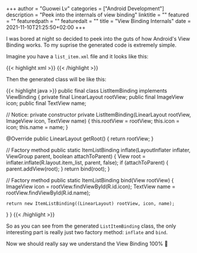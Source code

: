 +++
author = "Guowei Lv"
categories = ["Android Development"]
description = "Peek into the internals of view binding"
linktitle = ""
featured = ""
featuredpath = ""
featuredalt = ""
title = "View Binding Internals"
date = 2021-11-10T21:25:50+02:00
+++

I was bored at night so decided to peek into the guts of how Android's View Binding works.
To my suprise the generated code is extremely simple.

Imagine you have a `list_item.xml` file and it looks like this:

{{< highlight xml >}}
<LinearLayout>
  <ImageView android:id="@+id/icon" />
  <TextView android:id="@+id/name" />
</LinearLayout>
{{< /highlight >}}

Then the generated class will be like this:

{{< highlight java >}}
public final class ListItemBinding implements ViewBinding {
  private final LinearLayout rootView;
  public final ImageView icon;
  public final TextView name;
  
  // Notice: private constructor
  private ListItemBinding(LinearLayout rootView, ImageView icon, TextView name) {
    this.rootView = rootView;
    this.icon = icon;
    this.name = name;
  }
  
  @Override
  public LinearLayout getRoot() {
    return rootView;
  }

  // Factory method
  public static ItemListBinding inflate(LayoutInflater inflater, ViewGroup parent, boolean attachToParent) {
    View root = inflater.inflate(R.layout.item_list, parent, false);
    if (attachToParent) {
      parent.addView(root);
    }
    return bind(root);
  }
  
  // Factory method
  public static ItemListBinding bind(View rootView) {
    ImageView icon = rootView.findViewById(R.id.icon);
    TextView name = rootView.findViewById(R.id.name);
    
    return new ItemListBinding((LinearLayout) rootView, icon, name);
  }
}
{{< /highlight >}}

So as you can see from the generated `ListItemBinding` class, the only interesting part is really just two factory method: `inflate` and `bind`.

Now we should really say we understand the View Binding 100% 💯
